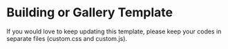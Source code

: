 # Building or Gallery Template

If you would love to keep updating this template, please keep your codes in separate files (custom.css and custom.js).
